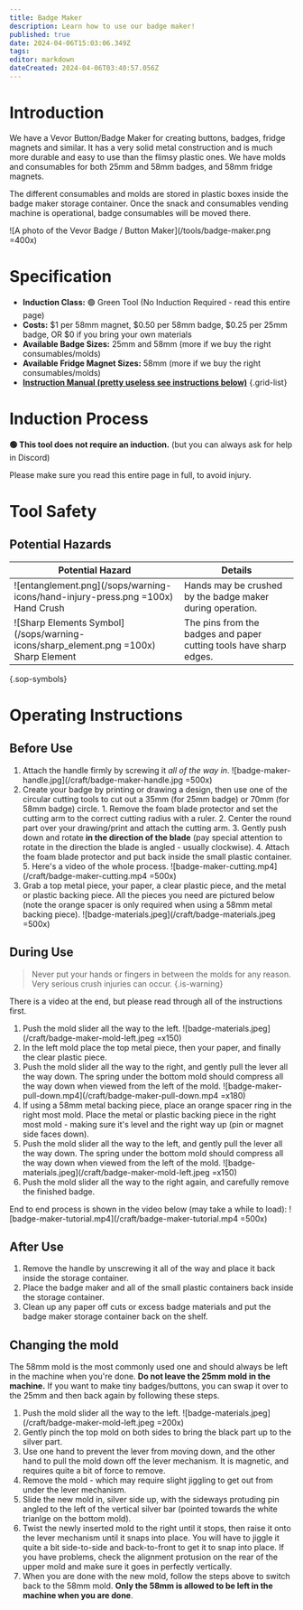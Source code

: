 ```yaml
---
title: Badge Maker
description: Learn how to use our badge maker!
published: true
date: 2024-04-06T15:03:06.349Z
tags: 
editor: markdown
dateCreated: 2024-04-06T03:40:57.056Z
---
```


# Introduction

We have a Vevor Button/Badge Maker for creating buttons, badges, fridge magnets and similar. It has a very solid metal construction and is much more durable and easy to use than the flimsy plastic ones. We have molds and consumables for both 25mm and 58mm badges, and 58mm fridge magnets.

The different consumables and molds are stored in plastic boxes inside the badge maker storage container. Once the snack and consumables vending machine is operational, badge consumables will be moved there.

![A photo of the Vevor Badge / Button Maker](/tools/badge-maker.png =400x)

# Specification

- **Induction Class:** 🟢 Green Tool (No Induction Required - read this entire page)
- **Costs:** $1 per 58mm magnet, $0.50 per 58mm badge, $0.25 per 25mm badge, OR $0 if you bring your own materials
- **Available Badge Sizes:** 25mm and 58mm (more if we buy the right consumables/molds)
- **Available Fridge Magnet Sizes:** 58mm (more if we buy the right consumables/molds)
- **[Instruction Manual (pretty useless see instructions below)](/craft/badge-maker-manual.pdf)**
{.grid-list}

# Induction Process

**🟢 This tool does not require an induction.** (but you can always ask for help in Discord)

Please make sure you read this entire page in full, to avoid injury.

# Tool Safety

## Potential Hazards

|Potential Hazard|Details|
|---|---|
|![entanglement.png](/sops/warning-icons/hand-injury-press.png =100x)<div>Hand Crush</div>|Hands may be crushed by the badge maker during operation.|
|![Sharp Elements Symbol](/sops/warning-icons/sharp_element.png =100x)<div>Sharp Element</div>|The pins from the badges and paper cutting tools have sharp edges.|
{.sop-symbols}

# Operating Instructions

## Before Use

1. Attach the handle firmly by screwing it *all of the way in*.
![badge-maker-handle.jpg](/craft/badge-maker-handle.jpg =500x)
2. Create your badge by printing or drawing a design, then use one of the circular cutting tools to cut out a 35mm (for 25mm badge) or 70mm (for 58mm badge) circle.
		1. Remove the foam blade protector and set the cutting arm to the correct cutting radius with a ruler.
  	2. Center the round part over your drawing/print and attach the cutting arm.
  	3. Gently push down and rotate **in the direction of the blade** (pay special attention to rotate in the direction the blade is angled - usually clockwise).
    4. Attach the foam blade protector and put back inside the small plastic container.
    5. Here's a video of the whole process.
    ![badge-maker-cutting.mp4](/craft/badge-maker-cutting.mp4 =500x)
3. Grab a top metal piece, your paper, a clear plastic piece, and the metal or plastic backing piece. All the pieces you need are pictured below (note the orange spacer is only required when using a 58mm metal backing piece).
![badge-materials.jpeg](/craft/badge-materials.jpeg =500x)

## During Use

> Never put your hands or fingers in between the molds for any reason. Very serious crush injuries can occur.
{.is-warning}

There is a video at the end, but please read through all of the instructions first.

1. Push the mold slider all the way to the left.
![badge-materials.jpeg](/craft/badge-maker-mold-left.jpeg =x150)
2. In the left mold place the top metal piece, then your paper, and finally the clear plastic piece.
3. Push the mold slider all the way to the right, and gently pull the lever all the way down. The spring under the bottom mold should compress all the way down when viewed from the left of the mold.
![badge-maker-pull-down.mp4](/craft/badge-maker-pull-down.mp4 =x180)
4. If using a 58mm metal backing piece, place an orange spacer ring in the right most mold. Place the metal or plastic backing piece in the right most mold - making sure it's level and the right way up (pin or magnet side faces down).
5. Push the mold slider all the way to the left, and gently pull the lever all the way down. The spring under the bottom mold should compress all the way down when viewed from the left of the mold.
![badge-materials.jpeg](/craft/badge-maker-mold-left.jpeg =x150)
6. Push the mold slider all the way to the right again, and carefully remove the finished badge.

End to end process is shown in the video below (may take a while to load):
![badge-maker-tutorial.mp4](/craft/badge-maker-tutorial.mp4 =500x)

## After Use

1. Remove the handle by unscrewing it all of the way and place it back inside the storage container.
2. Place the badge maker and all of the small plastic containers back inside the storage container.
3. Clean up any paper off cuts or excess badge materials and put the badge maker storage container back on the shelf.

## Changing the mold
The 58mm mold is the most commonly used one and should always be left in the machine when you're done. **Do not leave the 25mm mold in the machine.** If you want to make tiny badges/buttons, you can swap it over to the 25mm and then back again by following these steps.

1. Push the mold slider all the way to the left.
![badge-materials.jpeg](/craft/badge-maker-mold-left.jpeg =200x)
2. Gently pinch the top mold on both sides to bring the black part up to the silver part.
3. Use one hand to prevent the lever from moving down, and the other hand to pull the mold down off the lever mechanism. It is magnetic, and requires quite a bit of force to remove.
4. Remove the mold - which may require slight jiggling to get out from under the lever mechanism.
5. Slide the new mold in, silver side up, with the sideways protuding pin angled to the left of the vertical silver bar (pointed towards the white trianlge on the bottom mold).
6. Twist the newly inserted mold to the right until it stops, then raise it onto the lever mechanism until it snaps into place. You will have to jiggle it quite a bit side-to-side and back-to-front to get it to snap into place. If you have problems, check the alignment protusion on the rear of the upper mold and make sure it goes in perfectly vertically.
7. When you are done with the new mold, follow the steps above to switch back to the 58mm mold. **Only the 58mm is allowed to be left in the machine when you are done**.
